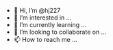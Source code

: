 - 👋 Hi, I’m @hj227
- 👀 I’m interested in ...
- 🌱 I’m currently learning ...
- 💞️ I’m looking to collaborate on ...
- 📫 How to reach me ...




















<!---
hj227/hj227 is a ✨ special ✨ repository because its `README.md` (this file) appears on your GitHub profile.
You can click the Preview link to take a look at your changes.
--->
